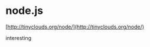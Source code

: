<!--
id: 131768033
link: http://tumblr.atmos.org/post/131768033/node-js
slug: node-js
date: Sun Jun 28 2009 09:43:22 GMT-0700 (PDT)
publish: 2009-06-028
tags: 
title: node.js
-->


node.js
=======

[http://tinyclouds.org/node/](http://tinyclouds.org/node/)

interesting

